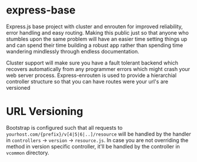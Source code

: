 # express-base
Express.js base project with cluster and enrouten for improved reliability, error handling and easy routing. Making this public just so that anyone who stumbles upon the same problem will have an easier time setting things up and can spend their time building a robust app rather than spending time wandering mindlessly through endless documentation.

Cluster support will make sure you have a fault tolerant backend which recovers automatically from any programmer errors which might crash your web server process.
Express-enrouten is used to provide a hierarchial controller structure so that you can have routes were your url's are versioned

# URL Versioning
Bootstrap is configured such that all requests to `yourhost.com/{prefix}/v[4|5|6|..]/resource` will be handled by the handler in `controllers` -> `version` -> `resource.js`. In case you are not overriding the method in version specific controller, it'll be handled by the controller in `vcommon` directory.
